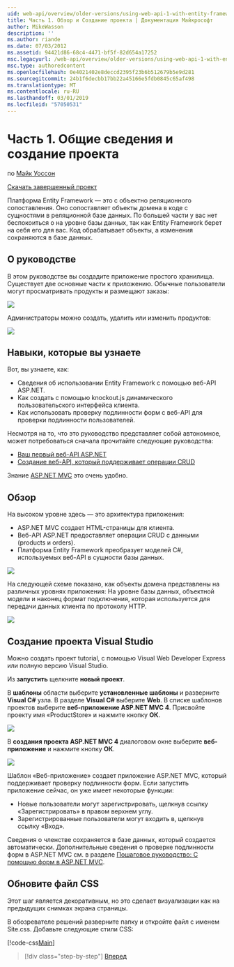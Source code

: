 ```yaml
---
uid: web-api/overview/older-versions/using-web-api-1-with-entity-framework-5/using-web-api-with-entity-framework-part-1
title: Часть 1. Обзор и Создание проекта | Документация Майкрософт
author: MikeWasson
description: ''
ms.author: riande
ms.date: 07/03/2012
ms.assetid: 94421d86-68c4-4471-bf5f-82d654a17252
msc.legacyurl: /web-api/overview/older-versions/using-web-api-1-with-entity-framework-5/using-web-api-with-entity-framework-part-1
msc.type: authoredcontent
ms.openlocfilehash: 0e4021402e8deccd2395f23b6b512679b5e9d281
ms.sourcegitcommit: 24b1f6decbb17bb22a45166e5fdb0845c65af498
ms.translationtype: MT
ms.contentlocale: ru-RU
ms.lasthandoff: 03/01/2019
ms.locfileid: "57050531"
---
```

<a name="part-1-overview-and-creating-the-project"></a>Часть 1. Общие сведения и создание проекта
====================
по [Майк Уоссон](https://github.com/MikeWasson)

[Скачать завершенный проект](http://code.msdn.microsoft.com/ASP-NET-Web-API-with-afa30545)

Платформа Entity Framework — это с объектно реляционного сопоставления. Оно сопоставляет объекты домена в коде с сущностями в реляционной базе данных. По большей части у вас нет беспокоиться о на уровне базы данных, так как Entity Framework берет на себя его для вас. Код обрабатывает объекты, а изменения сохраняются в базе данных.

## <a name="about-the-tutorial"></a>О руководстве

В этом руководстве вы создадите приложение простого хранилища. Существует две основные части к приложению. Обычные пользователи могут просматривать продукты и размещают заказы:

![](using-web-api-with-entity-framework-part-1/_static/image1.png)

Администраторы можно создать, удалить или изменить продуктов:

![](using-web-api-with-entity-framework-part-1/_static/image2.png)

## <a name="skills-youll-learn"></a>Навыки, которые вы узнаете

Вот, вы узнаете, как:

- Сведения об использовании Entity Framework с помощью веб-API ASP.NET.
- Как создать с помощью knockout.js динамического пользовательского интерфейса клиента.
- Как использовать проверку подлинности форм с веб-API для проверки подлинности пользователей.

Несмотря на то, что это руководство представляет собой автономное, может потребоваться сначала прочитайте следующие руководства:

- [Ваш первый веб-API ASP.NET](../../getting-started-with-aspnet-web-api/tutorial-your-first-web-api.md)
- [Создание веб-API, который поддерживает операции CRUD](../creating-a-web-api-that-supports-crud-operations.md)

Знание [ASP.NET MVC](../../../../mvc/index.md) это очень удобно.

## <a name="overview"></a>Обзор

На высоком уровне здесь — это архитектура приложения:

- ASP.NET MVC создает HTML-страницы для клиента.
- Веб-API ASP.NET предоставляет операции CRUD с данными (products и orders).
- Платформа Entity Framework преобразует моделей C#, используемых веб-API в сущности базы данных.

![](using-web-api-with-entity-framework-part-1/_static/image3.png)

На следующей схеме показано, как объекты домена представлены на различных уровнях приложения: На уровне базы данных, объектной модели и наконец формат подключения, которая используется для передачи данных клиента по протоколу HTTP.

![](using-web-api-with-entity-framework-part-1/_static/image4.png)

## <a name="create-the-visual-studio-project"></a>Создание проекта Visual Studio

Можно создать проект tutorial, с помощью Visual Web Developer Express или полную версию Visual Studio.

Из **запустить** щелкните **новый проект**.

В **шаблоны** области выберите **установленные шаблоны** и разверните **Visual C#** узла. В разделе **Visual C#** выберите **Web**. В списке шаблонов проектов выберите **веб-приложение ASP.NET MVC 4**. Присвойте проекту имя «ProductStore» и нажмите кнопку **ОК**.

![](using-web-api-with-entity-framework-part-1/_static/image5.png)

В **создания проекта ASP.NET MVC 4** диалоговом окне выберите **веб-приложение** и нажмите кнопку **ОК**.

![](using-web-api-with-entity-framework-part-1/_static/image6.png)

Шаблон «Веб-приложение» создает приложение ASP.NET MVC, который поддерживает проверку подлинности форм. Если запустить приложение сейчас, он уже имеет некоторые функции:

- Новые пользователи могут зарегистрировать, щелкнув ссылку «Зарегистрировать» в правом верхнем углу.
- Зарегистрированные пользователи могут входить в, щелкнув ссылку «Вход».

Сведения о членстве сохраняется в базе данных, который создается автоматически. Дополнительные сведения о проверке подлинности форм в ASP.NET MVC см. в разделе [Пошаговое руководство: С помощью форм в ASP.NET MVC](https://msdn.microsoft.com/library/ff398049(VS.98).aspx).

## <a name="update-the-css-file"></a>Обновите файл CSS

Этот шаг является декоративным, но это сделает визуализации как на предыдущих снимках экрана страницы.

В обозревателе решений разверните папку и откройте файл с именем Site.css. Добавьте следующие стили CSS:

[!code-css[Main](using-web-api-with-entity-framework-part-1/samples/sample1.css)]

> [!div class="step-by-step"]
> [Вперед](using-web-api-with-entity-framework-part-2.md)
